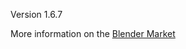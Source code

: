 Version 1.6.7

More information on the <a href='https://cgcookiemarkets.com/all-products/name-panel/'>Blender Market</a>
